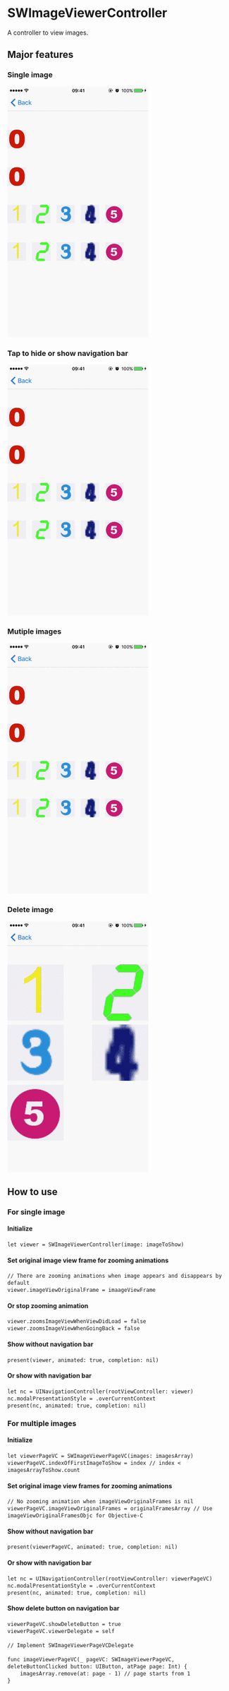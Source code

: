 # SWImageViewerController

A controller to view images.

## Major features

### Single image

![](README_resources/Single_image.gif)

### Tap to hide or show navigation bar

![](README_resources/Hide_or_show_navigation_bar.gif)

### Mutiple images

![](README_resources/Multiple_images.gif)

### Delete image

![](README_resources/Delete_image.gif)

## How to use

### For single image

#### Initialize
```
let viewer = SWImageViewerController(image: imageToShow)
```

#### Set original image view frame for zooming animations
```
// There are zooming animations when image appears and disappears by default
viewer.imageViewOriginalFrame = imaageViewFrame
```

#### Or stop zooming animation
```
viewer.zoomsImageViewWhenViewDidLoad = false
viewer.zoomsImageViewWhenGoingBack = false
```

#### Show without navigation bar
```
present(viewer, animated: true, completion: nil)
```

#### Or show with navigation bar
```
let nc = UINavigationController(rootViewController: viewer)
nc.modalPresentationStyle = .overCurrentContext
present(nc, animated: true, completion: nil)
```

### For multiple images

#### Initialize
```
let viewerPageVC = SWImageViewerPageVC(images: imagesArray)
viewerPageVC.indexOfFirstImageToShow = index // index < imagesArrayToShow.count
```

#### Set original image view frames for zooming animations
```
// No zooming animation when imageViewOriginalFrames is nil
viewerPageVC.imageViewOriginalFrames = originalFramesArray // Use imageViewOriginalFramesObjc for Objective-C
```

#### Show without navigation bar
```
present(viewerPageVC, animated: true, completion: nil)
```

#### Or show with navigation bar
```
let nc = UINavigationController(rootViewController: viewerPageVC)
nc.modalPresentationStyle = .overCurrentContext
present(nc, animated: true, completion: nil)
```

#### Show delete button on navigation bar
```
viewerPageVC.showDeleteButton = true
viewerPageVC.viewerDelegate = self

// Implement SWImageViewerPageVCDelegate

func imageViewerPageVC(_ pageVC: SWImageViewerPageVC, deleteButtonClicked button: UIButton, atPage page: Int) {
	imagesArray.remove(at: page - 1) // page starts from 1
}
```
